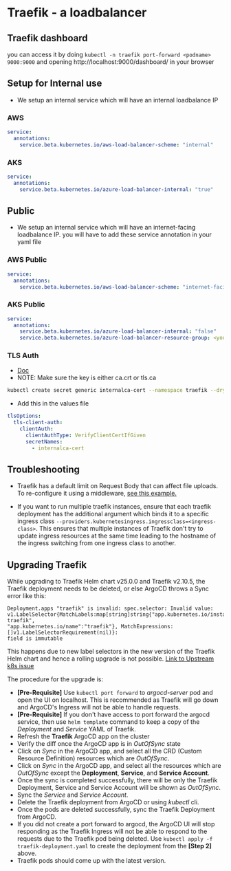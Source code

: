 # Traefik - a loadbalancer

## Traefik dashboard

you can access it by doing ```kubectl -n traefik port-forward <podname> 9000:9000```
  and opening http://localhost:9000/dashboard/ in your browser

## Setup for Internal use

* We setup an internal service which will have an internal loadbalance IP

### AWS

```yaml
service:
  annotations:
    service.beta.kubernetes.io/aws-load-balancer-scheme: "internal"
```

### AKS

```yaml
service:
  annotations:
    service.beta.kubernetes.io/azure-load-balancer-internal: "true"
```

## Public

* We setup an internal service which will have an internet-facing loadbalance IP.
  you will have to add these service annotation in your yaml file

### AWS Public

```yaml
service:
  annotations:
    service.beta.kubernetes.io/aws-load-balancer-scheme: "internet-facing"
```

### AKS Public

```yaml
service:
  annotations:
    service.beta.kubernetes.io/azure-load-balancer-internal: "false"
    service.beta.kubernetes.io/azure-load-balancer-resource-group: <your-resource-group-name>
```

### TLS Auth

* [Doc](https://doc.traefik.io/traefik/https/tls/#client-authentication-mtls)
* NOTE: Make sure the key is either ca.crt or tls.ca

```sh
kubectl create secret generic internalca-cert --namespace traefik --dry-run=client --from-file=/path/to/ca.crt -o yaml | kubeseal --controller-namespace system --controller-name sealed-secrets -o yaml
```

* Add this in the values file

```yaml
tlsOptions:
  tls-client-auth:
    clientAuth:
      clientAuthType: VerifyClientCertIfGiven
      secretNames:
        - internalca-cert
```

## Troubleshooting

- Traefik has a default limit on Request Body that can affect file uploads. To re-configure it
using a middleware, [see this example.](./examples/request-body-middleware.yaml)

- If you want to run multiple traefik instances, ensure that each traefik deployment has the additional argument
which binds it to a specific ingress class `--providers.kubernetesingress.ingressclass=<ingress-class>`.
This ensures that multiple instances of Traefik don't try to update ingress resources at the same time leading
to the hostname of the ingress switching from one ingress class to another. 
## Upgrading Traefik

While upgrading to Traefik Helm chart v25.0.0 and Traefik v2.10.5, the Traefik deployment needs
to be deleted, or else ArgoCD throws a Sync error like this:

```text
Deployment.apps "traefik" is invalid: spec.selector: Invalid value: 
v1.LabelSelector{MatchLabels:map[string]string{"app.kubernetes.io/instance":"traefik-traefik",
"app.kubernetes.io/name":"traefik"}, MatchExpressions:[]v1.LabelSelectorRequirement(nil)}: 
field is immutable
```

This happens due to new label selectors in the new version of the Traefik Helm chart
and hence a rolling upgrade is not possible.
[Link to Upstream k8s issue](https://github.com/kubernetes/client-go/issues/508)

The procedure for the upgrade is:

* **[Pre-Requisite]** Use `kubectl port forward` to _argocd-server_ pod and open the UI on localhost.
This is recommended as Traefik will go down and ArgoCD's Ingress will not be able to handle requests.
* **[Pre-Requisite]** If you don't have access to port forward the argocd service, then use `helm template`
command to keep a copy of the _Deployment_ and _Service_ YAML of Traefik.
* Refresh the **Traefik** ArgoCD app on the cluster
* Verify the diff once the ArgoCD app is in _OutOfSync_ state
* Click on _Sync_ in the ArgoCD app, and select all the CRD (Custom Resource Definition) resources
which are _OutOfSync_.
* Click on _Sync_ in the ArgoCD app, and select all the resources which are _OutOfSync_ except
the **Deployment**, **Service**, and **Service Account**.
* Once the sync is completed successfully, there will be only the Traefik Deployment, Service and
Service Account will be shown as _OutOfSync_.
* Sync the _Service_ and _Service Account_.
* Delete the Traefik deployment from ArgoCD or using _kubectl_ cli.
* Once the pods are deleted successfully, sync the Traefik Deployment from ArgoCD.
* If you did not create a port forward to argocd, the ArgoCD UI will stop responding
as the Traefik Ingress will not be able to respond to the requests due to the Traefik
pod being deleted. Use `kubectl apply -f traefik-deployment.yaml` to create the
deployment from the **[Step 2]** above.
* Traefik pods should come up with the latest version.
